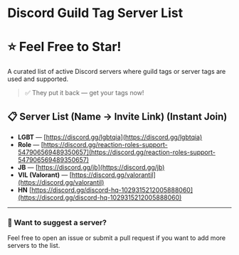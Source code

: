 # Discord Guild Tag Server List

# ⭐ Feel Free to Star!

A curated list of active Discord servers where guild tags or server tags are used and supported.

> ✅ They put it back — get your tags now!

## 📋 Server List (Name → Invite Link) (Instant Join)

- **LGBT** — [https://discord.gg/lgbtqia](https://discord.gg/lgbtqia)  
- **Role** — [https://discord.gg/reaction-roles-support-547906569489350657](https://discord.gg/reaction-roles-support-547906569489350657)  
- **JB** — [https://discord.gg/jb](https://discord.gg/jb)  
- **VIL (Valorant)** — [https://discord.gg/valorantil](https://discord.gg/valorantil)
- **HN** [https://discord.gg/discord-hq-1029315212005888060](https://discord.gg/discord-hq-1029315212005888060)

---

### 💬 Want to suggest a server?

Feel free to open an issue or submit a pull request if you want to add more servers to the list.
